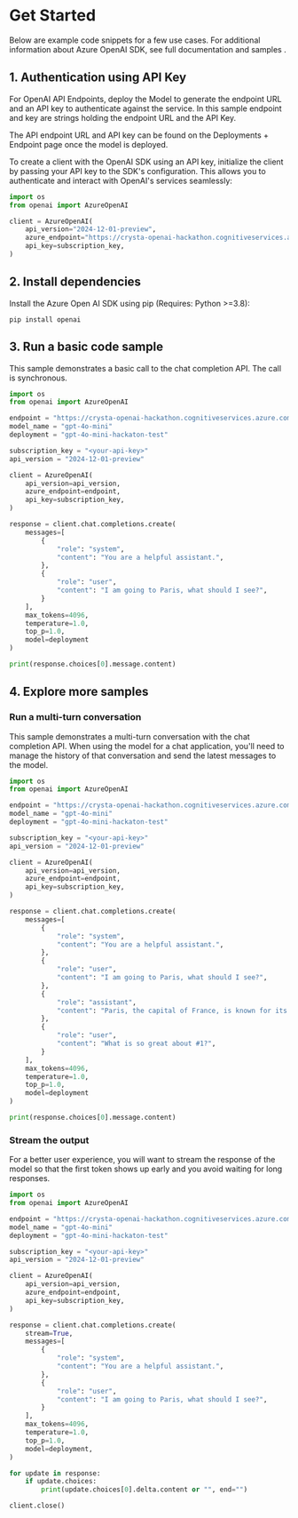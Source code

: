 # Get Started
Below are example code snippets for a few use cases. For additional information about Azure OpenAI SDK, see full documentation  and samples .

## 1. Authentication using API Key
For OpenAI API Endpoints, deploy the Model to generate the endpoint URL and an API key to authenticate against the service. In this sample endpoint and key are strings holding the endpoint URL and the API Key.

The API endpoint URL and API key can be found on the Deployments + Endpoint page once the model is deployed.

To create a client with the OpenAI SDK using an API key, initialize the client by passing your API key to the SDK's configuration. This allows you to authenticate and interact with OpenAI's services seamlessly:

```python
import os
from openai import AzureOpenAI

client = AzureOpenAI(
    api_version="2024-12-01-preview",
    azure_endpoint="https://crysta-openai-hackathon.cognitiveservices.azure.com/",
    api_key=subscription_key,
)
```

## 2. Install dependencies
Install the Azure Open AI SDK using pip (Requires: Python >=3.8):

```
pip install openai
```

## 3. Run a basic code sample
This sample demonstrates a basic call to the chat completion API. The call is synchronous.

```python
import os
from openai import AzureOpenAI

endpoint = "https://crysta-openai-hackathon.cognitiveservices.azure.com/"
model_name = "gpt-4o-mini"
deployment = "gpt-4o-mini-hackaton-test"

subscription_key = "<your-api-key>"
api_version = "2024-12-01-preview"

client = AzureOpenAI(
    api_version=api_version,
    azure_endpoint=endpoint,
    api_key=subscription_key,
)

response = client.chat.completions.create(
    messages=[
        {
            "role": "system",
            "content": "You are a helpful assistant.",
        },
        {
            "role": "user",
            "content": "I am going to Paris, what should I see?",
        }
    ],
    max_tokens=4096,
    temperature=1.0,
    top_p=1.0,
    model=deployment
)

print(response.choices[0].message.content)
```

## 4. Explore more samples
### Run a multi-turn conversation
This sample demonstrates a multi-turn conversation with the chat completion API. When using the model for a chat application, you'll need to manage the history of that conversation and send the latest messages to the model.

```python
import os
from openai import AzureOpenAI

endpoint = "https://crysta-openai-hackathon.cognitiveservices.azure.com/"
model_name = "gpt-4o-mini"
deployment = "gpt-4o-mini-hackaton-test"

subscription_key = "<your-api-key>"
api_version = "2024-12-01-preview"

client = AzureOpenAI(
    api_version=api_version,
    azure_endpoint=endpoint,
    api_key=subscription_key,
)

response = client.chat.completions.create(
    messages=[
        {
            "role": "system",
            "content": "You are a helpful assistant.",
        },
        {
            "role": "user",
            "content": "I am going to Paris, what should I see?",
        },
        {
            "role": "assistant",
            "content": "Paris, the capital of France, is known for its stunning architecture, art museums, historical landmarks, and romantic atmosphere. Here are some of the top attractions to see in Paris:\n \n 1. The Eiffel Tower: The iconic Eiffel Tower is one of the most recognizable landmarks in the world and offers breathtaking views of the city.\n 2. The Louvre Museum: The Louvre is one of the world's largest and most famous museums, housing an impressive collection of art and artifacts, including the Mona Lisa.\n 3. Notre-Dame Cathedral: This beautiful cathedral is one of the most famous landmarks in Paris and is known for its Gothic architecture and stunning stained glass windows.\n \n These are just a few of the many attractions that Paris has to offer. With so much to see and do, it's no wonder that Paris is one of the most popular tourist destinations in the world.",
        },
        {
            "role": "user",
            "content": "What is so great about #1?",
        }
    ],
    max_tokens=4096,
    temperature=1.0,
    top_p=1.0,
    model=deployment
)

print(response.choices[0].message.content)
```

### Stream the output
For a better user experience, you will want to stream the response of the model so that the first token shows up early and you avoid waiting for long responses.

```python
import os
from openai import AzureOpenAI

endpoint = "https://crysta-openai-hackathon.cognitiveservices.azure.com/"
model_name = "gpt-4o-mini"
deployment = "gpt-4o-mini-hackaton-test"

subscription_key = "<your-api-key>"
api_version = "2024-12-01-preview"

client = AzureOpenAI(
    api_version=api_version,
    azure_endpoint=endpoint,
    api_key=subscription_key,
)

response = client.chat.completions.create(
    stream=True,
    messages=[
        {
            "role": "system",
            "content": "You are a helpful assistant.",
        },
        {
            "role": "user",
            "content": "I am going to Paris, what should I see?",
        }
    ],
    max_tokens=4096,
    temperature=1.0,
    top_p=1.0,
    model=deployment,
)

for update in response:
    if update.choices:
        print(update.choices[0].delta.content or "", end="")

client.close()
```
